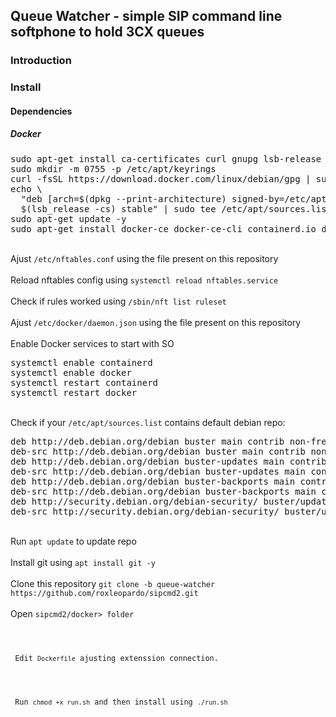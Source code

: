 <html>
<body>
<h2>Queue Watcher - simple SIP command line softphone to hold 3CX queues</h2>
<h3>Introduction</h3>
<h3>Install</h3>
<h4>Dependencies</h4>
<p>
<h5>Docker</h5>
<pre>
sudo apt-get install ca-certificates curl gnupg lsb-release -y
sudo mkdir -m 0755 -p /etc/apt/keyrings
curl -fsSL https://download.docker.com/linux/debian/gpg | sudo gpg --dearmor -o /etc/apt/keyrings/docker.gpg
echo \
  "deb [arch=$(dpkg --print-architecture) signed-by=/etc/apt/keyrings/docker.gpg] https://download.docker.com/linux/debian \
  $(lsb_release -cs) stable" | sudo tee /etc/apt/sources.list.d/docker.list > /dev/null
sudo apt-get update -y
sudo apt-get install docker-ce docker-ce-cli containerd.io docker-buildx-plugin docker-compose-plugin -y
</pre>
<br>
 Ajust <code>/etc/nftables.conf</code> using the file present on this repository
<br>
<br>
 Reload nftables config using <code>systemctl reload nftables.service</code>
<br>
<br>
 Check if rules worked using <code>/sbin/nft list ruleset</code>
<br>
<br>
 Ajust <code>/etc/docker/daemon.json</code> using the file present on this repository
<br>
<br>
 Enable Docker services to start with SO
<pre>
systemctl enable containerd
systemctl enable docker
systemctl restart containerd
systemctl restart docker
</pre>
<br>
Check if your <code>/etc/apt/sources.list</code> contains default debian repo:
<pre>
deb http://deb.debian.org/debian buster main contrib non-free
deb-src http://deb.debian.org/debian buster main contrib non-free
deb http://deb.debian.org/debian buster-updates main contrib non-free
deb-src http://deb.debian.org/debian buster-updates main contrib non-free
deb http://deb.debian.org/debian buster-backports main contrib non-free
deb-src http://deb.debian.org/debian buster-backports main contrib non-free
deb http://security.debian.org/debian-security/ buster/updates main contrib non-free
deb-src http://security.debian.org/debian-security/ buster/updates main contrib non-free
</pre>
<br>
 Run <code>apt update</code> to update repo
<br>
<br>
 Install git using <code>apt install git -y</code>
<br>
<br>
 Clone this repository <code>git clone -b queue-watcher https://github.com/roxleopardo/sipcmd2.git</code>
<br>
<br>
 Open <code>sipcmd2/docker> folder
<br>
<br>
 Edit <code>Dockerfile</code> ajusting extenssion connection.
<br>
<br>
 Run <code>chmod +x run.sh</code> and then install using <code>./run.sh</code>
</body>
</html>
